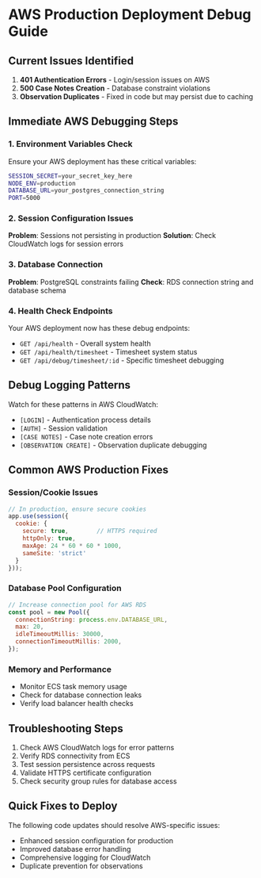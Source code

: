 # AWS Production Deployment Debug Guide

## Current Issues Identified
1. **401 Authentication Errors** - Login/session issues on AWS
2. **500 Case Notes Creation** - Database constraint violations
3. **Observation Duplicates** - Fixed in code but may persist due to caching

## Immediate AWS Debugging Steps

### 1. Environment Variables Check
Ensure your AWS deployment has these critical variables:
```bash
SESSION_SECRET=your_secret_key_here
NODE_ENV=production
DATABASE_URL=your_postgres_connection_string
PORT=5000
```

### 2. Session Configuration Issues
**Problem**: Sessions not persisting in production
**Solution**: Check CloudWatch logs for session errors

### 3. Database Connection
**Problem**: PostgreSQL constraints failing
**Check**: RDS connection string and database schema

### 4. Health Check Endpoints
Your AWS deployment now has these debug endpoints:
- `GET /api/health` - Overall system health
- `GET /api/health/timesheet` - Timesheet system status
- `GET /api/debug/timesheet/:id` - Specific timesheet debugging

## Debug Logging Patterns
Watch for these patterns in AWS CloudWatch:
- `[LOGIN]` - Authentication process details
- `[AUTH]` - Session validation
- `[CASE NOTES]` - Case note creation errors
- `[OBSERVATION CREATE]` - Observation duplicate debugging

## Common AWS Production Fixes

### Session/Cookie Issues
```javascript
// In production, ensure secure cookies
app.use(session({
  cookie: {
    secure: true,        // HTTPS required
    httpOnly: true,
    maxAge: 24 * 60 * 60 * 1000,
    sameSite: 'strict'
  }
}));
```

### Database Pool Configuration
```javascript
// Increase connection pool for AWS RDS
const pool = new Pool({
  connectionString: process.env.DATABASE_URL,
  max: 20,
  idleTimeoutMillis: 30000,
  connectionTimeoutMillis: 2000,
});
```

### Memory and Performance
- Monitor ECS task memory usage
- Check for database connection leaks
- Verify load balancer health checks

## Troubleshooting Steps
1. Check AWS CloudWatch logs for error patterns
2. Verify RDS connectivity from ECS
3. Test session persistence across requests
4. Validate HTTPS certificate configuration
5. Check security group rules for database access

## Quick Fixes to Deploy
The following code updates should resolve AWS-specific issues:
- Enhanced session configuration for production
- Improved database error handling
- Comprehensive logging for CloudWatch
- Duplicate prevention for observations